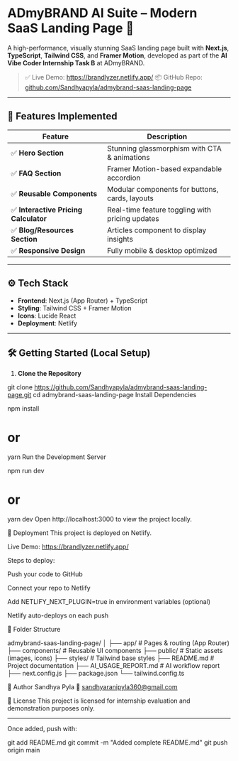 # ADmyBRAND AI Suite – Modern SaaS Landing Page 🚀

A high-performance, visually stunning SaaS landing page built with **Next.js**, **TypeScript**, **Tailwind CSS**, and **Framer Motion**, developed as part of the **AI Vibe Coder Internship Task B** at ADmyBRAND.

> ✅ Live Demo: https://brandlyzer.netlify.app/
> 📦 GitHub Repo: [github.com/Sandhyapyla/admybrand-saas-landing-page](https://github.com/Sandhyapyla/admybrand-saas-landing-page)

---

## 🧩 Features Implemented

| Feature | Description |
|--------|-------------|
| ✅ **Hero Section** | Stunning glassmorphism with CTA & animations |
| ✅ **FAQ Section** | Framer Motion-based expandable accordion |
| ✅ **Reusable Components** | Modular components for buttons, cards, layouts |
| ✅ **Interactive Pricing Calculator** | Real-time feature toggling with pricing updates |
| ✅ **Blog/Resources Section** | Articles component to display insights |
| ✅ **Responsive Design** | Fully mobile & desktop optimized |

---

## ⚙️ Tech Stack

- **Frontend**: Next.js (App Router) + TypeScript
- **Styling**: Tailwind CSS + Framer Motion
- **Icons**: Lucide React
- **Deployment**: Netlify

---

## 🛠️ Getting Started (Local Setup)

1. **Clone the Repository**

git clone https://github.com/Sandhyapyla/admybrand-saas-landing-page.git
cd admybrand-saas-landing-page
Install Dependencies

npm install
# or
yarn
Run the Development Server

npm run dev
# or
yarn dev
Open http://localhost:3000 to view the project locally.

🚀 Deployment
This project is deployed on Netlify.

Live Demo: https://brandlyzer.netlify.app/

Steps to deploy:

Push your code to GitHub

Connect your repo to Netlify

Add NETLIFY_NEXT_PLUGIN=true in environment variables (optional)

Netlify auto-deploys on each push

📁 Folder Structure

admybrand-saas-landing-page/
│
├── app/                 # Pages & routing (App Router)
├── components/          # Reusable UI components
├── public/              # Static assets (images, icons)
├── styles/              # Tailwind base styles
├── README.md            # Project documentation
├── AI_USAGE_REPORT.md   # AI workflow report
├── next.config.js
├── package.json
└── tailwind.config.ts

🙋 Author
Sandhya Pyla
📧 sandhyaranipyla360@gmail.com

📄 License
This project is licensed for internship evaluation and demonstration purposes only.

---


Once added, push with:

git add README.md
git commit -m "Added complete README.md"
git push origin main
